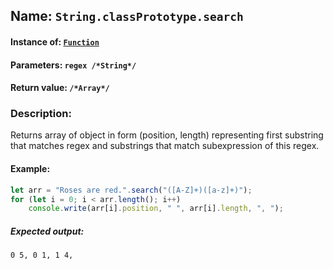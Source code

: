## Name: `String.classPrototype.search`

#### Instance of: [`Function`](Function.md)

#### Parameters: `regex /*String*/`

#### Return value: `/*Array*/`

### Description:

Returns array of object in form (position, length)
representing first substring that matches regex
and substrings that match subexpression of this regex.

#### Example:

```js
let arr = "Roses are red.".search("([A-Z]+)([a-z]+)");
for (let i = 0; i < arr.length(); i++)
    console.write(arr[i].position, " ", arr[i].length, ", ");
```

##### Expected output:

```
0 5, 0 1, 1 4, 
```

